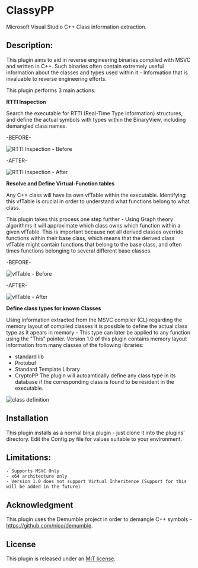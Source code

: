 # ClassyPP

Microsoft Visual Studio C++ Class information extraction.

## Description:

This plugin aims to aid in reverse engineering binaries compiled with MSVC and written in C++. 
Such binaries often contain extremely useful information about the classes and types used within it - Information that is invaluable 
to reverse engineering efforts.

This plugin performs 3 main actions:

**RTTI Inspection**

Search the executable for RTTI (Real-Time Type information) structures, and define the actual symbols 
with types within the BinaryView, including demangled class names.

-BEFORE-

![RTTI Inspection - Before](https://user-images.githubusercontent.com/34336222/171192716-bafebbb8-0684-47ef-94be-30de176b89a1.png)

-AFTER-

![RTTI Inspection - After](https://user-images.githubusercontent.com/34336222/171192825-c004b21e-96f9-44f4-9f50-4400a10fc01a.png)


**Resolve and Define Virtual-Function tables**

Any C++ class will have its own vfTable within the executable.
Identifying this vfTable is crucial in order to understand what functions belong to what class.

This plugin takes this process one step further - Using Graph theory algorithms it will approximate 
which class owns which function within a given vfTable. This is important because not all derived classes
override functions within their base class, which means that the derived class vfTable might contain 
functions that belong to the base class, and often times functions belonging to several different base 
classes.

-BEFORE-

![vfTable - Before](https://user-images.githubusercontent.com/34336222/171192911-155679ca-c078-41a4-9faf-c85f552b9acc.png)


-AFTER-

![vfTable - After](https://user-images.githubusercontent.com/34336222/171192938-75f4397e-5013-477d-b761-be4a06f509ff.png)


**Define class types for known Classes**

Using information extracted from the MSVC compiler (CL) regarding the memory layout of compiled classes it is possible
to define the actual class type as it apears in memory - This type can later be applied to any function using the "This" pointer.
Version 1.0 of this plugin contains memory layout information from many classes of the following libraries:
  - standard lib
  - Protobuf
  - Standard Template Library
  - CryptoPP
The plugin will autoamtically define any class type in its database if the corresponding class is found to be resident in the executable.

![class definition](https://user-images.githubusercontent.com/34336222/171192986-05e2f215-d02f-4800-ac4e-66e37403c9b0.png)

## Installation

This plugin installs as a normal binja plugin - just clone it into the plugins' directory.
Edit the Config.py file for values suitable to your environment.
	
## Limitations:
	- Supports MSVC Only
	- x64 architecture only
	- Version 1.0 does not support Virtual Inheritence (Support for this will be added in the future)

## Acknowledgment

This plugin uses the Demumble project in order to demangle C++ symbols - https://github.com/nico/demumble.

## License

This plugin is released under an [MIT license](./license).
